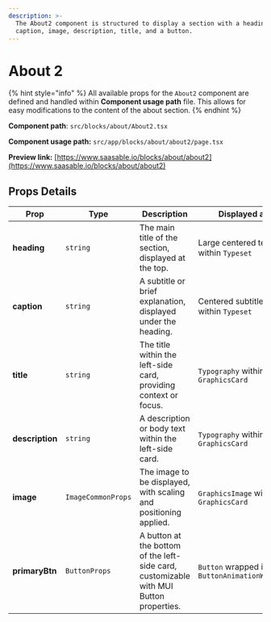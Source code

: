 ```yaml
---
description: >-
  The About2 component is structured to display a section with a heading,
  caption, image, description, title, and a button.
---
```


# About 2

{% hint style="info" %}
All available props for the `About2` component are defined and handled within **Component usage path** file. This allows for easy modifications to the content of the about section.
{% endhint %}

**Component path**: `src/blocks/about/About2.tsx`

**Component usage path:**  `src/app/blocks/about/about2/page.tsx`

**Preview link:** [https://www.saasable.io/blocks/about/about2](https://www.saasable.io/blocks/about/about2)

## Props Details

| Prop            | Type               | Description                                                                            | Displayed as                                 |
| --------------- | ------------------ | -------------------------------------------------------------------------------------- | -------------------------------------------- |
| **heading**     | `string`           | The main title of the section, displayed at the top.                                   | Large centered text within `Typeset`         |
| **caption**     | `string`           | A subtitle or brief explanation, displayed under the heading.                          | Centered subtitle text within `Typeset`      |
| **title**       | `string`           | The title within the left-side card, providing context or focus.                       | `Typography` within a `GraphicsCard`         |
| **description** | `string`           | A description or body text within the left-side card.                                  | `Typography` within a `GraphicsCard`         |
| **image**       | `ImageCommonProps` | The image to be displayed, with scaling and positioning applied.                       | `GraphicsImage` within a `GraphicsCard`      |
| **primaryBtn**  | `ButtonProps`      | A button at the bottom of the left-side card, customizable with MUI Button properties. | `Button` wrapped in `ButtonAnimationWrapper` |

